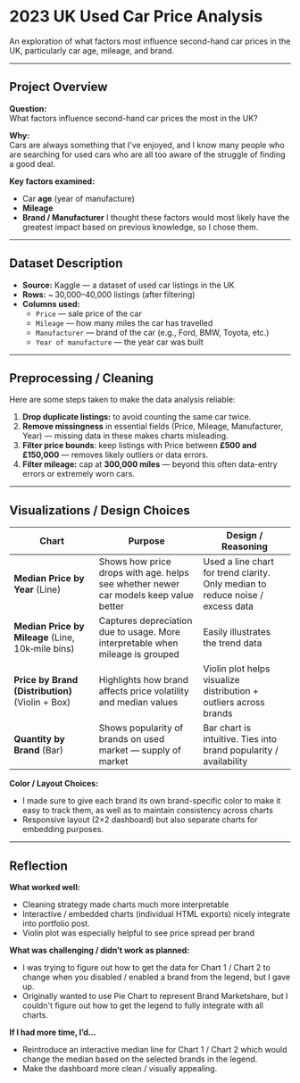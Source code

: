 # 2023 UK Used Car Price Analysis

An exploration of what factors most influence second-hand car prices in the UK, particularly car age, mileage, and brand.

---

## Project Overview

**Question:**  
What factors influence second-hand car prices the most in the UK?

**Why:**  
Cars are always something that I've enjoyed, and I know many people who are searching for used cars who are all too aware of the struggle of finding a good deal.

**Key factors examined:**
- Car **age** (year of manufacture)  
- **Mileage**  
- **Brand / Manufacturer**
I thought these factors would most likely have the greatest impact based on previous knowledge, so I chose them.

---

## Dataset Description

- **Source:** Kaggle — a dataset of used car listings in the UK  
- **Rows:** ~ 30,000–40,000 listings (after filtering)  
- **Columns used:**  
  - `Price` — sale price of the car  
  - `Mileage` — how many miles the car has travelled  
  - `Manufacturer` — brand of the car (e.g., Ford, BMW, Toyota, etc.)  
  - `Year of manufacture` — the year car was built  

---

## Preprocessing / Cleaning

Here are some steps taken to make the data analysis reliable:

1. **Drop duplicate listings:** to avoid counting the same car twice.  
2. **Remove missingness** in essential fields (Price, Mileage, Manufacturer, Year) — missing data in these makes charts misleading.  
3. **Filter price bounds**: keep listings with Price between **£500 and £150,000** — removes likely outliers or data errors.  
4. **Filter mileage:** cap at **300,000 miles** — beyond this often data-entry errors or extremely worn cars.

---

## Visualizations / Design Choices

| Chart | Purpose | Design / Reasoning |
|-------|---------|----------------------|
| **Median Price by Year** (Line) | Shows how price drops with age. helps see whether newer car models keep value better | Used a line chart for trend clarity. Only median to reduce noise / excess data |
| **Median Price by Mileage** (Line, 10k‑mile bins) | Captures depreciation due to usage. More interpretable when mileage is grouped | Easily illustrates the trend data |
| **Price by Brand (Distribution)** (Violin + Box) | Highlights how brand affects price volatility and median values | Violin plot helps visualize distribution + outliers across brands |
| **Quantity by Brand** (Bar) | Shows popularity of brands on used market — supply of market | Bar chart is intuitive. Ties into brand popularity / availability |

**Color / Layout Choices:**
- I made sure to give each brand its own brand-specific color to make it easy to track them, as well as to maintain consistency across charts  
- Responsive layout (2×2 dashboard) but also separate charts for embedding purposes.

---

## Reflection

**What worked well:**
- Cleaning strategy made charts much more interpretable  
- Interactive / embedded charts (individual HTML exports) nicely integrate into portfolio post.  
- Violin plot was especially helpful to see price spread per brand

**What was challenging / didn’t work as planned:**
- I was trying to figure out how to get the data for Chart 1 / Chart 2 to change when you disabled / enabled a brand from the legend, but I gave up.
- Originally wanted to use Pie Chart to represent Brand Marketshare, but I couldn't figure out how to get the legend to fully integrate with all charts.

**If I had more time, I’d…**
- Reintroduce an interactive median line for Chart 1 / Chart 2 which would change the median based on the selected brands in the legend.
- Make the dashboard more clean / visually appealing.

